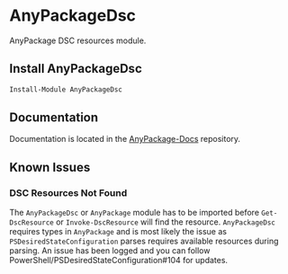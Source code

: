 # AnyPackageDsc

AnyPackage DSC resources module.

## Install AnyPackageDsc

```powershell
Install-Module AnyPackageDsc
```

## Documentation

Documentation is located in the [AnyPackage-Docs](https://github.com/AnyPackage/AnyPackage-Docs) repository.

## Known Issues

### DSC Resources Not Found

The `AnyPackageDsc` or `AnyPackage` module has to be imported before `Get-DscResource` or `Invoke-DscResource` will find the resource.
`AnyPackageDsc` requires types in `AnyPackage` and is most likely the issue as `PSDesiredStateConfiguration` parses requires available resources during parsing.
An issue has been logged and you can follow PowerShell/PSDesiredStateConfiguration#104 for updates.
